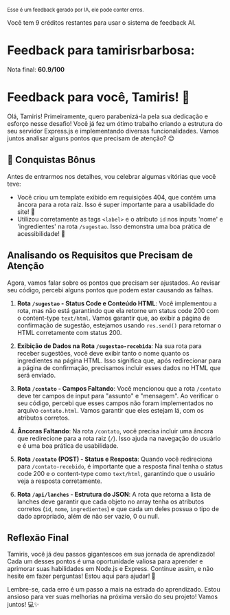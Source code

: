 <sup>Esse é um feedback gerado por IA, ele pode conter erros.</sup>

Você tem 9 créditos restantes para usar o sistema de feedback AI.

# Feedback para tamirisrbarbosa:

Nota final: **60.9/100**

# Feedback para você, Tamiris! 🚀

Olá, Tamiris! Primeiramente, quero parabenizá-la pela sua dedicação e esforço nesse desafio! Você já fez um ótimo trabalho criando a estrutura do seu servidor Express.js e implementando diversas funcionalidades. Vamos juntos analisar alguns pontos que precisam de atenção? 😊

## 🎉 Conquistas Bônus
Antes de entrarmos nos detalhes, vou celebrar algumas vitórias que você teve:
- Você criou um template exibido em requisições 404, que contém uma âncora para a rota raiz. Isso é super importante para a usabilidade do site! 👏
- Utilizou corretamente as tags `<label>` e o atributo `id` nos inputs 'nome' e 'ingredientes' na rota `/sugestao`. Isso demonstra uma boa prática de acessibilidade! 💪

## Analisando os Requisitos que Precisam de Atenção
Agora, vamos falar sobre os pontos que precisam ser ajustados. Ao revisar seu código, percebi alguns pontos que podem estar causando as falhas.

1. **Rota `/sugestao` - Status Code e Conteúdo HTML**: Você implementou a rota, mas não está garantindo que ela retorne um status code 200 com o content-type `text/html`. Vamos garantir que, ao exibir a página de confirmação de sugestão, estejamos usando `res.send()` para retornar o HTML corretamente com status 200.

2. **Exibição de Dados na Rota `/sugestao-recebida`**: Na sua rota para receber sugestões, você deve exibir tanto o nome quanto os ingredientes na página HTML. Isso significa que, após redirecionar para a página de confirmação, precisamos incluir esses dados no HTML que será enviado. 

3. **Rota `/contato` - Campos Faltando**: Você mencionou que a rota `/contato` deve ter campos de input para "assunto" e "mensagem". Ao verificar o seu código, percebi que esses campos não foram implementados no arquivo `contato.html`. Vamos garantir que eles estejam lá, com os atributos corretos.

4. **Âncoras Faltando**: Na rota `/contato`, você precisa incluir uma âncora que redirecione para a rota raiz (`/`). Isso ajuda na navegação do usuário e é uma boa prática de usabilidade.

5. **Rota `/contato` (POST) - Status e Resposta**: Quando você redireciona para `/contato-recebido`, é importante que a resposta final tenha o status code 200 e o content-type como `text/html`, garantindo que o usuário veja a resposta corretamente.

6. **Rota `/api/lanches` - Estrutura do JSON**: A rota que retorna a lista de lanches deve garantir que cada objeto no array tenha os atributos corretos (`id`, `nome`, `ingredientes`) e que cada um deles possua o tipo de dado apropriado, além de não ser vazio, 0 ou null.

## Reflexão Final
Tamiris, você já deu passos gigantescos em sua jornada de aprendizado! Cada um desses pontos é uma oportunidade valiosa para aprender e aprimorar suas habilidades em Node.js e Express. Continue assim, e não hesite em fazer perguntas! Estou aqui para ajudar! 🌟

Lembre-se, cada erro é um passo a mais na estrada do aprendizado. Estou ansioso para ver suas melhorias na próxima versão do seu projeto! Vamos juntos! 💻✨